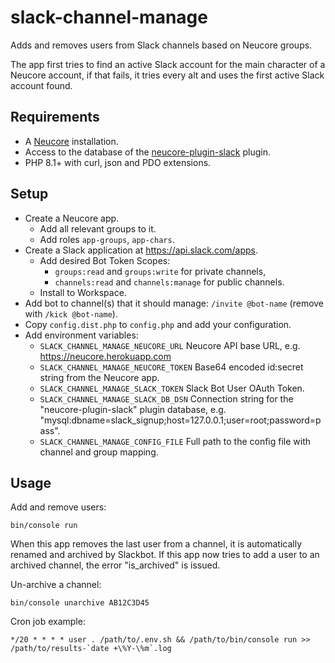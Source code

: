 # slack-channel-manage

Adds and removes users from Slack channels based on Neucore groups.

The app first tries to find an active Slack account for the main character of a Neucore account, if that fails, 
it tries every alt and uses the first active Slack account found.

## Requirements

- A [Neucore](https://github.com/bravecollective/neucore) installation.
- Access to the database of the [neucore-plugin-slack](https://github.com/bravecollective/neucore-plugin-slack) plugin.
- PHP 8.1+ with curl, json and PDO extensions.

## Setup

- Create a Neucore app.
  - Add all relevant groups to it.
  - Add roles `app-groups`, `app-chars`.
- Create a Slack application at https://api.slack.com/apps.
  - Add desired Bot Token Scopes:
    - `groups:read` and `groups:write` for private channels,
    - `channels:read` and `channels:manage` for public channels.
  - Install to Workspace.
- Add bot to channel(s) that it should manage: `/invite @bot-name` (remove with `/kick @bot-name`).
- Copy `config.dist.php` to `config.php` and add your configuration.
- Add environment variables:
  - `SLACK_CHANNEL_MANAGE_NEUCORE_URL` Neucore API base URL, e.g. https://neucore.herokuapp.com
  - `SLACK_CHANNEL_MANAGE_NEUCORE_TOKEN` Base64 encoded id:secret string from the Neucore app.
  - `SLACK_CHANNEL_MANAGE_SLACK_TOKEN` Slack Bot User OAuth Token.
  - `SLACK_CHANNEL_MANAGE_SLACK_DB_DSN` Connection string for the "neucore-plugin-slack" plugin database, 
    e.g. "mysql:dbname=slack_signup;host=127.0.0.1;user=root;password=pass".
  - `SLACK_CHANNEL_MANAGE_CONFIG_FILE` Full path to the config file with channel and group mapping.

## Usage

Add and remove users:
```
bin/console run
```

When this app removes the last user from a channel, it is automatically renamed and archived by Slackbot.
If this app now tries to add a user to an archived channel, the error "is_archived" is issued.

Un-archive a channel:
```
bin/console unarchive AB12C3D45
```

Cron job example:
```
*/20 * * * * user . /path/to/.env.sh && /path/to/bin/console run >> /path/to/results-`date +\%Y-\%m`.log
```
